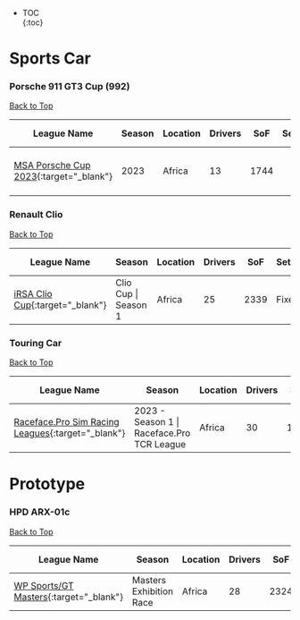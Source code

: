 * TOC  
{:toc}

# Sports Car

### Porsche 911 GT3 Cup (992)

[Back to Top](#)  

|                                                   League Name                                                   |Season|Location|Drivers| SoF|Setup|Upcoming Race|        New York        |         London         |          Sydney         |
|-----------------------------------------------------------------------------------------------------------------|------|--------|-------|----|-----|-------------|------------------------|------------------------|-------------------------|
|[MSA Porsche Cup 2023](https://members.iracing.com/membersite/member/LeagueView.do?league=8062){:target="_blank"}| 2023 | Africa |   13  |1744|     |Red Bull Ring|Mon, June 12 02:00PM EDT|Mon, June 12 07:00PM BST|Tue, June 13 04:00AM AEST|

### Renault Clio

[Back to Top](#)  

|                                                League Name                                               |       Season       |Location|Drivers| SoF|Setup|        Upcoming Race        |        New York        |         London         |          Sydney         |
|----------------------------------------------------------------------------------------------------------|--------------------|--------|-------|----|-----|-----------------------------|------------------------|------------------------|-------------------------|
|[iRSA Clio Cup](https://members.iracing.com/membersite/member/LeagueView.do?league=7082){:target="_blank"}|Clio Cup \| Season 1| Africa |   25  |2339|Fixed|Donington Park Racing Circuit|Mon, June 19 01:30PM EDT|Mon, June 19 06:30PM BST|Tue, June 20 03:30AM AEST|

### Touring Car

[Back to Top](#)  

|                                                         League Name                                                         |                   Season                   |Location|Drivers| SoF|Setup|Upcoming Race|New York|London|Sydney|
|-----------------------------------------------------------------------------------------------------------------------------|--------------------------------------------|--------|-------|----|-----|-------------|--------|------|------|
|[Raceface\.Pro Sim Racing Leagues](https://members.iracing.com/membersite/member/LeagueView.do?league=7926){:target="_blank"}|2023 \- Season 1 \| Raceface\.Pro TCR League| Africa |   30  |1862| Both|             |        |      |      |

# Prototype

### HPD ARX-01c

[Back to Top](#)  

|                                                   League Name                                                   |         Season        |Location|Drivers| SoF|Setup|Upcoming Race|New York|London|Sydney|
|-----------------------------------------------------------------------------------------------------------------|-----------------------|--------|-------|----|-----|-------------|--------|------|------|
|[WP Sports/GT Masters](https://members.iracing.com/membersite/member/LeagueView.do?league=5539){:target="_blank"}|Masters Exhibition Race| Africa |   28  |2324|     |             |        |      |      |

